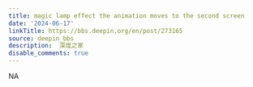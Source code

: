 ```yaml
---
title: magic lamp effect the animation moves to the second screen
date: '2024-06-17'
linkTitle: https://bbs.deepin.org/en/post/273165
source: deepin_bbs
description:  深度之家 
disable_comments: true
---
```

NA
